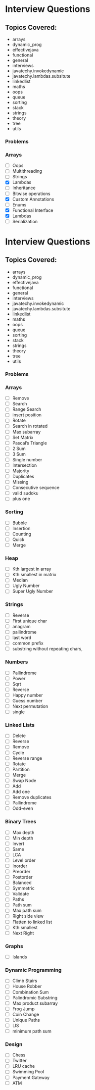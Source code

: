 # Interview Questions

Topics Covered:
-----------------------------
 * arrays
 * dynamic_prog
 * effectivejava
 * functional
 * general
 * interviews
 * javatechy.invokedynamic
 * javatechy.lambdas.subsitute
 * linkedlist
 * maths
 * oops
 * queue
 * sorting
 * stack
 * strings
 * theory
 * tree
 * utils
 
 
 ### Problems

### Arrays
- [ ] Oops
- [ ] Multithreading
- [ ] Strings
- [x] Lambdas
- [ ] Inheritance
- [ ] Bitwise operations
- [x] Custom Annotations
- [ ] Enums
- [x] Functional Interface
- [x] Lambdas
- [ ] Serialization

# Interview Questions

Topics Covered:
-----------------------------
 * arrays
 * dynamic_prog
 * effectivejava
 * functional
 * general
 * interviews
 * javatechy.invokedynamic
 * javatechy.lambdas.subsitute
 * linkedlist
 * maths
 * oops
 * queue
 * sorting
 * stack
 * strings
 * theory
 * tree
 * utils
 
 
### Problems

### Arrays

- [ ] Remove
- [ ] Search
- [ ] Range Search
- [ ] insert position
- [ ] Rotate
- [ ] Search in rotated
- [ ] Max subarray
- [ ] Set Matrix
- [ ] Pascal’s Triangle
- [ ] 2 Sum
- [ ] 3 Sum
- [ ] Single number
- [ ] Intersection
- [ ] Majority
- [ ] Duplicates
- [ ] Missing
- [ ] Consecutive sequence
- [ ] valid sudoku
- [ ] plus one

### Sorting

- [ ] Bubble
- [ ] Insertion
- [ ] Counting
- [ ] Quick
- [ ] Merge

### Heap

- [ ] Kth largest in array
- [ ] Kth smallest in matrix
- [ ] Median
- [ ] Ugly Number
- [ ] Super Ugly Number

### Strings

- [ ] Reverse
- [ ] First unique char
- [ ] anagram
- [ ] pallindrome
- [ ] last word
- [ ] common prefix
- [ ] substring without repeating chars,

### Numbers

- [ ] Pallindrome
- [ ] Power
- [ ] Sqrt
- [ ] Reverse
- [ ] Happy number
- [ ] Guess number
- [ ] Next permutation
- [ ] single

### Linked Lists

- [ ] Delete
- [ ] Reverse
- [ ] Remove
- [ ] Cycle
- [ ] Reverse range
- [ ] Rotate
- [ ] Partition
- [ ] Merge
- [ ] Swap Node
- [ ] Add
- [ ] Add one
- [ ] Remove duplicates
- [ ] Pallindrome
- [ ] Odd-even

### Binary Trees

- [ ] Max depth
- [ ] Min depth
- [ ] Invert
- [ ] Same
- [ ] LCA
- [ ] Level order
- [ ] Inorder
- [ ] Preorder
- [ ] Postorder
- [ ] Balanced
- [ ] Symmetric
- [ ] Validate
- [ ] Paths
- [ ] Path sum
- [ ] Max path sum
- [ ] Right side view
- [ ] Flatten to linked list
- [ ] Kth smallest
- [ ] Next Right

### Graphs

- [ ] Islands

### Dynamic Programming

- [ ] Climb Stairs
- [ ] House Robber
- [ ] Combination Sum
- [ ] Palindromic Substring
- [ ] Max product subarray
- [ ] Frog Jump
- [ ] Coin Change
- [ ] Unique Paths
- [ ] LIS
- [ ] minimum path sum

### Design
- [ ] Chess
- [ ] Twitter
- [ ] LRU cache
- [ ] Swimming Pool
- [ ] Payment Gateway
- [ ] ATM